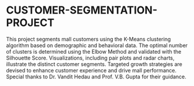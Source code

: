 # CUSTOMER-SEGMENTATION-PROJECT

This project segments mall customers using the K-Means clustering algorithm based on demographic and behavioral data. The optimal number of clusters is determined using the Elbow Method and validated with the Silhouette Score. Visualizations, including pair plots and radar charts, illustrate the distinct customer segments. Targeted growth strategies are devised to enhance customer experience and drive mall performance. Special thanks to Dr. Vandit Hedau and Prof. V.B. Gupta for their guidance.
